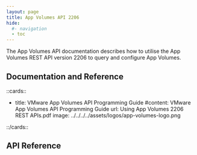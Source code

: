 ```yaml
---
layout: page
title: App Volumes API 2206
hide:
  #- navigation
  - toc
---
```


The App Volumes API documentation describes how to utilise the App Volumes REST API version 2206 to query and configure App Volumes.

## Documentation and Reference

::cards::

- title: VMware App Volumes API Programming Guide
  #content: VMware App Volumes API Programming Guide
  url: Using App Volumes 2206 REST APIs.pdf
  image: ../../../../assets/logos/app-volumes-logo.png

::/cards::

## API Reference

<swagger-ui src="swagger.json"/>
